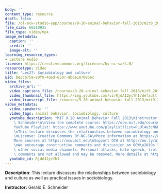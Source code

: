 ```yaml
---
body: ''
content_type: resource
draft: false
file: /ol-ocw-studio-app/courses/9-20-animal-behavior-fall-2013/mit9_20f13_lec27_360p_16_9.mp4
file_size: 66510935
file_type: video/mp4
image_metadata:
  caption: ''
  credit: ''
  image-alt: ''
learning_resource_types:
- Lecture Audio
license: https://creativecommons.org/licenses/by-nc-sa/4.0/
resourcetype: Video
title: 'Lec27: Sociobiology and culture'
uid: be3cb759-80f9-46ed-8507-9b6a1070866c
video_files:
  archive_url: ''
  video_captions_file: /courses/9-20-animal-behavior-fall-2013/mit9_20f13_lec27_captions.vtt
  video_thumbnail_file: https://img.youtube.com/vi/RjdAI2ycYhI/default.jpg
  video_transcript_file: /courses/9-20-animal-behavior-fall-2013/mit9_20f13_lec27_transcript.pdf
video_metadata:
  video_speakers: ''
  video_tags: animal behavior, sociobiology, culture
  youtube_description: "MIT 9.20 Animal Behavior Fall 2013\nInstructor: Gerald E.\
    \ Schneider\n\nView the complete course: https://ocw.mit.edu/courses/9-20-animal-behavior-fall-2013/\n\
    YouTube Playlist: https://www.youtube.com/playlist?list=PLUl4u3cNGP63TbPEWYEKOq8yAN8mEP_5O\n\
    \nThis lecture discusses the relationships between sociobiology and culture.\n\
    \nLicense: Creative Commons BY-NC-SA\nMore information at https://ocw.mit.edu/terms\n\
    More courses at https://ocw.mit.edu\nSupport OCW at http://ow.ly/a1If50zVRlQ\n\
    \nWe encourage constructive comments and discussion on OCW\u2019s YouTube and\
    \ other social media channels. Personal attacks, hate speech, trolling, and inappropriate\
    \ comments are not allowed and may be removed. More details at https://ocw.mit.edu/comments."
  youtube_id: RjdAI2ycYhI
---
```

**Description:** This lecture discusses the relationships between sociobiology and culture as well as practical issues in sociobiology.

**Instructor:** Gerald E. Schneider